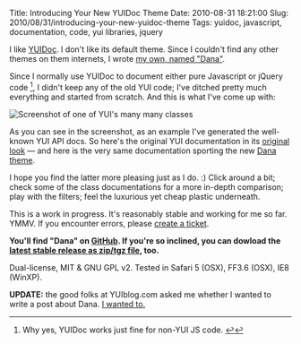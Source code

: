 Title: Introducing Your New YUIDoc Theme
Date: 2010-08-31 18:21:00
Slug: 2010/08/31/introducing-your-new-yuidoc-theme
Tags: yuidoc, javascript, documentation, code, yui libraries, jquery


I like [YUIDoc][1]. I don't like its default theme. Since I couldn't find any
other themes on them internets, I wrote [my own, named "Dana"][2].

Since I normally use YUIDoc to document either pure Javascript or jQuery
code [^1], I didn't keep any of the old YUI code; I've ditched pretty much
everything and started from scratch. And this is what I've come up with:

![Screenshot of one of YUI's many many classes][4]

As you can see in the screenshot, as an example I've generated the well-known
YUI API docs. So here's the original YUI documentation in its [original
look][5] — and here is the very same documentation sporting the new [Dana
theme][6].

I hope you find the latter more pleasing just as I do. :) Click around a bit;
check some of the class documentations for a more in-depth comparison; play
with the filters; feel the luxurious yet cheap plastic underneath.

This is a work in progress. It's reasonably stable and working for me so far.
YMMV. If you encounter errors, please [create a ticket][7].

**You'll find "Dana" on [GitHub][2]. If you're so inclined, you can dowload
the [latest stable release as zip/tgz file][8], too.**

Dual-license, MIT & GNU GPL v2. Tested in Safari 5 (OSX), FF3.6 (OSX), IE8
(WinXP).

**UPDATE:** the good folks at YUIblog.com asked me whether I wanted to write
a post about Dana. [I wanted to.][9]


[^1]: Why yes, YUIDoc works just fine for non-YUI JS code. [↩][10]

   [1]: http://developer.yahoo.com/yui/yuidoc/
   [2]: http://github.com/carlo/yuidoc-theme-dana
   [3]: #fn:p1042948392-1
   [4]: http://dl.dropbox.com/u/7298/blog/1042948392_1.png
   [5]: http://developer.yahoo.com/yui/docs/index.html
   [6]: http://dl.dropbox.com/u/7298/blog/stuff/2010-08-31/yuidoc-theme-dana-example/index.html
   [7]: http://github.com/carlo/yuidoc-theme-dana/issues
   [8]: http://github.com/carlo/yuidoc-theme-dana/downloads
   [9]: http://www.yuiblog.com/blog/2010/10/01/yuidoc-dana-theme/
   [10]: #fnref:p1042948392-1
